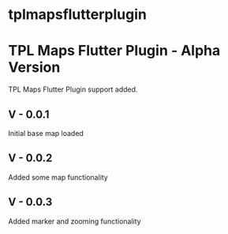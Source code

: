 # tplmapsflutterplugin

# TPL Maps Flutter Plugin - Alpha Version

TPL Maps Flutter Plugin support added.

## V - 0.0.1
Initial base map loaded

## V - 0.0.2
Added some map functionality

## V - 0.0.3
Added marker and zooming functionality
